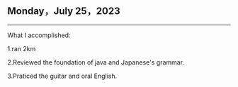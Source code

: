 ## Monday，July 25，2023

------

What I accomplished:

1.ran 2km

2.Reviewed the foundation of java and Japanese's grammar.

3.Praticed the guitar and oral English.